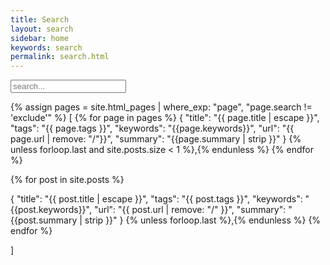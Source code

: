 ```yaml
---
title: Search
layout: search
sidebar: home
keywords: search
permalink: search.html
---
```


<div id="search-demo-container">
<input type="text" id="search-input" placeholder="search...">
<ul id="results-container"></ul>
</div>

{% assign pages = site.html_pages | where_exp: "page", "page.search != 'exclude'"  %}
[
{% for page in pages %}
{
"title": "{{ page.title | escape }}",
"tags": "{{ page.tags }}",
"keywords": "{{page.keywords}}",
"url": "{{ page.url | remove: "/"}}",
"summary": "{{page.summary | strip }}"
}
{% unless forloop.last and site.posts.size < 1 %},{% endunless %}
{% endfor %}

{% for post in site.posts %}

{
"title": "{{ post.title | escape }}",
"tags": "{{ post.tags }}",
"keywords": "{{post.keywords}}",
"url": "{{ post.url | remove: "/" }}",
"summary": "{{post.summary | strip }}"
}
{% unless forloop.last %},{% endunless %}
{% endfor %}

]
